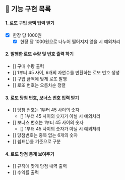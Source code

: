 ## 🚀 기능 구현 목록

#### 1. 로또 구입 금액 입력 받기

- [x] 한장 당 1000원
  - [x] 한장 당 1000원으로 나누어 떨어지지 않을 시 예외처리

#### 2. 발행한 로또 수량 및 번호 출력 하기

- [] 구매 수량 출력
- [] 1부터 45 사이, 6개의 자연수를 반환하는 로또 번호 생성
- [] 구입 금액에 맞게 로또 발행
- [] 로또 번호는 오름차순 정렬

#### 3. 로또 당첨 번호, 보너스 번호 입력 받기

- [] 당첨 번호는 1부터 45 사이의 숫자
  - [] 1부터 45 사이의 숫자가 아닐 시 예외처리
- [] 보너스 번호는 1부터 45 사이의 숫자
  - [] 1부터 45 사이의 숫자가 아닐 시 예외처리
- [] 당첨번호는 중복 없는 6개의 숫자
- [] 쉼표(,)를 기준으로 구분

#### 4. 로또 당첨 통계 보여주기

- [] 규칙에 맞게 당첨 내역 출력
- [] 수익률 출력
